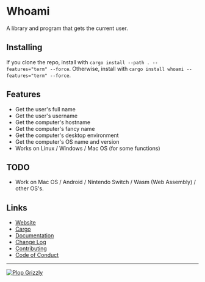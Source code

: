 # Whoami
A library and program that gets the current user.

## Installing
If you clone the repo, install with `cargo install --path . --features="term" --force`.
Otherwise, install with `cargo install whoami --features="term" --force`.

## Features
* Get the user's full name
* Get the user's username
* Get the computer's hostname
* Get the computer's fancy name
* Get the computer's desktop environment
* Get the computer's OS name and version
* Works on Linux / Windows / Mac OS (for some functions)

## TODO
* Work on Mac OS / Android / Nintendo Switch / Wasm (Web Assembly) / other OS's.

## Links
* [Website](https://free.plopgrizzly.com/whoami)
* [Cargo](https://crates.io/crates/whoami)
* [Documentation](https://docs.rs/whoami)
* [Change Log](https://free.plopgrizzly.com/whoami/changelog)
* [Contributing](https://plopgrizzly.com/contributing)
* [Code of Conduct](https://free.plopgrizzly.com/whoami/codeofconduct.md)

---

[![Plop Grizzly](https://plopgrizzly.com/images/logo-bar.png)](https://plopgrizzly.com)
